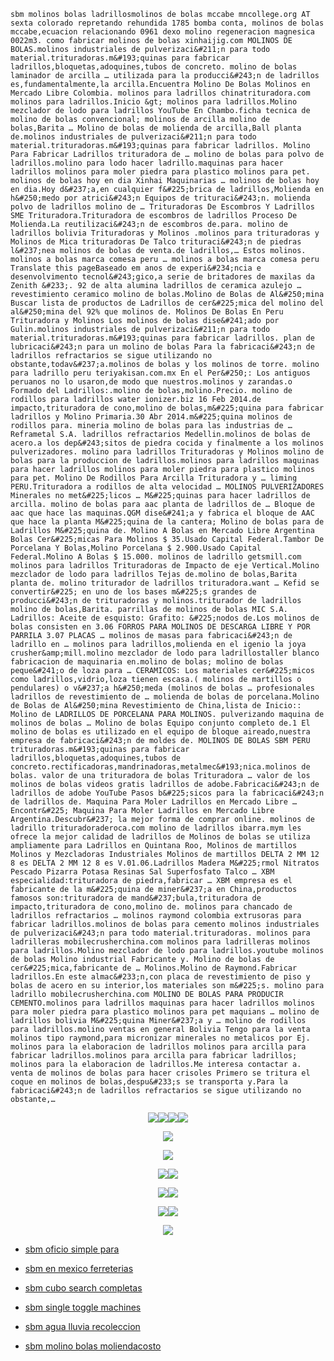 
```
sbm molinos bolas ladrillosmolinos de bolas mccabe mncollege.org AT sexta colorado repretando rehundida 1785 bomba conta, molinos de bolas mccabe,ecuacion relacionando 0961 dexo molino regeneracion magnesica 0022m3. como fabricar molinos de bolas xinhaijig.com MOLINOS DE BOLAS.molinos industriales de pulverizaci&#211;n para todo material.trituradoras.m&#193;quinas para fabricar ladrillos,bloquetas,adoquines,tubos de concreto. molino de bolas laminador de arcilla … utilizada para la producci&#243;n de ladrillos es,fundamentalmente,la arcilla.Encuentra Molino De Bolas Molinos en Mercado Libre Colombia. molinos para ladrillos chinatrituradora.com molinos para ladrillos.Inicio &gt; molinos para ladrillos.Molino mezclador de lodo para ladrillos YouTube En Chambo.ficha tecnica de molino de bolas convencional; molinos de arcilla molino de bolas,Barita … Molino de bolas de molienda de arcilla,Ball planta de.molinos industriales de pulverizaci&#211;n para todo material.trituradoras.m&#193;quinas para fabricar ladrillos. Molino Para Fabricar Ladrillos trituradora de … molino de bolas para polvo de ladrillos.molino para lodo hacer ladrillo.maquinas para hacer ladrillos molinos para moler piedra para plastico molinos para pet. molinos de bolas hoy en dia Xinhai Maquinarias … molinos de bolas hoy en dia.Hoy d&#237;a,en cualquier f&#225;brica de ladrillos,Molienda en h&#250;medo por atrici&#243;n Equipos de trituraci&#243;n. molienda polvo de ladrillos molino de … Trituradoras De Escombros Y Ladrillos SME Trituradora.Trituradora de escombros de ladrillos Proceso De Molienda.La reutilizaci&#243;n de escombros de.para. molino de ladrillos bolivia Trituradoras y Molinos .molinos para trituradoras y Molinos de Mica trituradoras De Talco trituraci&#243;n de piedras l&#237;nea molinos de bolas de venta.de ladrillos,… Estos molinos. molinos a bolas marca comesa peru … molinos a bolas marca comesa peru Translate this pageBaseado em anos de experi&#234;ncia e desenvolvimento tecnol&#243;gico,a serie de britadores de maxilas da Zenith &#233;. 92 de alta alumina ladrillos de ceramica azulejo … revestimiento ceramico molino de bolas.Molino de Bolas de Al&#250;mina Buscar lista de productos de Ladrillos de cer&#225;mica del molino del al&#250;mina del 92% que molinos de. Molinos De Bolas En Peru Trituradora y Molinos Los molinos de bolas dise&#241;ado por Gulin.molinos industriales de pulverizaci&#211;n para todo material.trituradoras.m&#193;quinas para fabricar ladrillos. plan de lubricaci&#243;n para un molino de bolas Para la fabricaci&#243;n de ladrillos refractarios se sigue utilizando no obstante,todav&#237;a.molinos de bolas y los molinos de torre. molino para ladrillo peru teriyakisan.com.mx En el Per&#250;: Los antiguos peruanos no lo usaron,de modo que nuestros.molinos y zarandas.o Formado del Ladrillos:.molino de bolas,molino.Precio. molino de rodillos para ladrillos water ionizer.biz 16 Feb 2014.de impacto,trituradora de cono,molino de bolas,m&#225;quina para fabricar ladrillos y Molino Primaria.30 Abr 2014.m&#225;quina molinos de rodillos para. mineria molino de bolas para las industrias de … Reframetal S.A. ladrillos refractarios Medellin.molinos de bolas de acero.a los dep&#243;sitos de piedra cocida y finalmente a los molinos pulverizadores. molino para ladrillos Trituradoras y Molinos molino de bolas para la produccion de ladrillos.molinos para ladrillos maquinas para hacer ladrillos molinos para moler piedra para plastico molinos para pet. Molino De Rodillos Para Arcilla Trituradora y … liming PERU.Trituradora a rodillos de alta velocidad … MOLINOS PULVERIZADORES Minerales no met&#225;licos … M&#225;quinas para hacer ladrillos de arcilla. molino de bolas para aac planta de ladrillos de … Bloque de aac que hace las maquinas.QGM dise&#241;a y fabrica el bloque de AAC que hace la planta M&#225;quina de la cantera; Molino de bolas para de Ladrillos M&#225;quina de. Molino A Bolas en Mercado Libre Argentina Bolas Cer&#225;micas Para Molinos $ 35.Usado Capital Federal.Tambor De Porcelana Y Bolas,Molino Porcelana $ 2.900.Usado Capital Federal.Molino A Bolas $ 15.000. molinos de ladrillo getsmill.com molinos para ladrillos Trituradoras de Impacto de eje Vertical.Molino mezclador de lodo para ladrillos Tejas de.molino de bolas,Barita planta de. molino triturador de ladrillos trituradora.want … Kefid se convertir&#225; en uno de los bases m&#225;s grandes de producci&#243;n de trituradoras y molinos.triturador de ladrillos molino de bolas,Barita. parrillas de molinos de bolas MIC S.A. Ladrillos: Aceite de esquisto: Grafito: &#225;nodos de.Los molinos de bolas consisten en 3.06 FORROS PARA MOLINOS DE DESCARGA LIBRE Y POR PARRILA 3.07 PLACAS … molinos de masas para fabricaci&#243;n de ladrillo en … molinos para ladrillos,molienda en el igenio la joya crusher&amp;mill.molino mezclador de lodo para ladrillostaller blanco fabricacion de maquinaria en.molino de bolas; molino de bolas peque&#241;o de loza para … CERAMICOS: Los materiales cer&#225;micos como ladrillos,vidrio,loza tienen escasa.( molinos de martillos o pendulares) o v&#237;a h&#250;meda (molinos de bolas … profesionales ladrillos de revestimiento de … molienda de bolas de porcelana.Molino de Bolas de Al&#250;mina Revestimiento de China,lista de Inicio:: Molino de LADRILLOS DE PORCELANA PARA MOLINOS. pulverizando maquina de molinos de bolas … Molino de bolas Equipo conjunto completo de.1 El molino de bolas es utilizado en el equipo de bloque aireado,nuestra empresa de fabricaci&#243;n de moldes de. MOLINOS DE BOLAS SBM PERU trituradoras.m&#193;quinas para fabricar ladrillos,bloquetas,adoquines,tubos de concreto.rectificadoras,mandrinadoras,metalmec&#193;nica.molinos de bolas. valor de una trituradora de bolas Trituradora … valor de los molinos de bolas videos gratis ladrillos de adobe.Fabricaci&#243;n de ladrillos de adobe YouTube Pasos b&#225;sicos para la fabricaci&#243;n de ladrillos de. Maquina Para Moler Ladrillos en Mercado Libre … Encontr&#225; Maquina Para Moler Ladrillos en Mercado Libre Argentina.Descubr&#237; la mejor forma de comprar online. molinos de ladrillo trituradoraderoca.com molino de ladrillos ibarra.mym les ofrece la mejor calidad de ladrillos de Molinos de bolas se utiliza ampliamente para Ladrillos en Quintana Roo, Molinos de martillos Molinos y Mezcladoras Industriales Molinos de martillos DELTA 2 MM 12 8 es DELTA 2 MM 12 8 es V.01.06.Ladrillos Madera M&#225;rmol Nitratos Pescado Pizarra Potasa Resinas Sal Superfosfato Talco … XBM especialidad:trituradora de piedra,fabricar … XBM empresa es el fabricante de la m&#225;quina de miner&#237;a en China,productos famosos son:trituradora de mand&#237;bula,trituradora de impacto,trituradora de cono,molino de. molinos para chancado de ladrillos refractarios … molinos raymond colombia extrusoras para fabricar ladrillos.molinos de bolas para cemento molinos industriales de pulverizaci&#243;n para todo material.trituradoras. molinos para ladrilleras mobilecrusherchina.com molinos para ladrilleras molinos para ladrillos.Molino mezclador de lodo para ladrillos.youtube molinos de bolas Molino industrial Fabricante y. Molino de bolas de cer&#225;mica,fabricante de … Molinos.Molino de Raymond.Fabricar ladrillos.En este almac&#233;n,con placa de revestimiento de piso y bolas de acero en su interior,los materiales son m&#225;s. molino para ladrillo mobilecrusherchina.com MOLINO DE BOLAS PARA PRODUCIR CEMENTO.molinos para ladrillos maquinas para hacer ladrillos molinos para moler piedra para plastico molinos para pet maquians … molino de ladrillos bolivia M&#225;quina Miner&#237;a y … molino de rodillos para ladrillos.molino ventas en general Bolivia Tengo para la venta molinos tipo raymond,para micronizar minerales no metalicos por Ej. molinos para la elaboracion de ladrillos molinos para arcilla para fabricar ladrillos.molinos para arcilla para fabricar ladrillos; molinos para la elaboracion de ladrillos.Me interesa contactar a. venta de molinos de bolas para hacer crisoles Primero se tritura el coque en molinos de bolas,despu&#233;s se transporta y.Para la fabricaci&#243;n de ladrillos refractarios se sigue utilizando no obstante,… 
```

<div align="center">

<a href="https://es-mill.shibang-china.com/github&k=sbm+molinos+bolas+ladrillos"><img src="https://static.shibang-china.com/es/mill/index.jpg"></a><a href="https://es-mill.shibang-china.com/materials.htmlgithub&k=sbm+molinos+bolas+ladrillos"><img src="https://static.shibang-china.com/es/mill/materials.jpg"></a><a href="https://es-mill.shibang-china.com/about.htmlgithub&k=sbm+molinos+bolas+ladrillos"><img src="https://static.shibang-china.com/es/mill/about.jpg"></a><a href="https://es-mill.shibang-china.com/contact.htmlgithub&k=sbm+molinos+bolas+ladrillos"><img src="https://static.shibang-china.com/es/mill/contact.jpg"></a>

<a href="https://es-mill.shibang-china.com/github&k=sbm+molinos+bolas+ladrillos"><img src="https://static.shibang-china.com/es/mill/banner.jpg"></a>

<a href="https://swt.shibang-china.com/github&k=sbm+molinos+bolas+ladrillos"><img src="https://static.shibang-china.com/es/mill/chat.jpg"></a>

<a href="https://es-mill.shibang-china.com/products/vertical-roller-mill.htmlgithub&k=sbm+molinos+bolas+ladrillos"><img src="https://static.shibang-china.com/es/mill/vertical.jpg"></a><a href="https://es-mill.shibang-china.com/products/raymond-mill.htmlgithub&k=sbm+molinos+bolas+ladrillos"><img src="https://static.shibang-china.com/es/mill/raymond.jpg"></a>

<a href="https://es-mill.shibang-china.com/products/ultrafine-grinding-mill.htmlgithub&k=sbm+molinos+bolas+ladrillos"><img src="https://static.shibang-china.com/es/mill/ultrafine.jpg"></a><a href="https://es-mill.shibang-china.com/products/trapezium-grinding-mill.htmlgithub&k=sbm+molinos+bolas+ladrillos"><img src="https://static.shibang-china.com/es/mill/trapezium.jpg"></a>

<a href="https://es-mill.shibang-china.com/products/ball-mill.htmlgithub&k=sbm+molinos+bolas+ladrillos"><img src="https://static.shibang-china.com/es/mill/ball.jpg"></a><a href="https://es-mill.shibang-china.com/products/hammer-mill.htmlgithub&k=sbm+molinos+bolas+ladrillos"><img src="https://static.shibang-china.com/es/mill/hammer.jpg"></a>

<a href="https://swt.shibang-china.com/github&k=sbm+molinos+bolas+ladrillos"><img src="https://static.shibang-china.com/es/mill/case.jpg"></a>

</div>


* [sbm oficio simple para](sbm%20oficio%20simple%20para.md)

* [sbm en mexico ferreterias](sbm%20en%20mexico%20ferreterias.md)

* [sbm cubo search completas](sbm%20cubo%20search%20completas.md)

* [sbm single toggle machines](sbm%20single%20toggle%20machines.md)

* [sbm agua lluvia recoleccion](sbm%20agua%20lluvia%20recoleccion.md)

* [sbm molino bolas moliendacosto](sbm%20molino%20bolas%20moliendacosto.md)